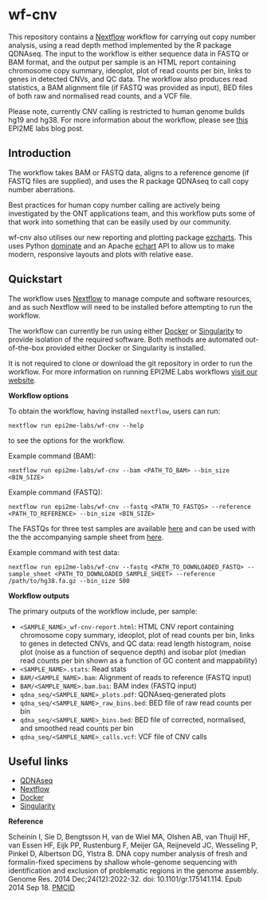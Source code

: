 # wf-cnv

This repository contains a [Nextflow](https://www.nextflow.io/) workflow for carrying out copy number analysis, using a read depth method implemented by the R package QDNAseq. The input to the workflow is either sequence data in FASTQ or BAM format, and the output per sample is an HTML report containing chromosome copy summary, ideoplot, plot of read counts per bin, links to genes in detected CNVs, and QC data. The workflow also produces read statistics, a BAM alignment file (if FASTQ was provided as input), BED files of both raw and normalised read counts, and a VCF file.

Please note, currently CNV calling is restricted to human genome builds hg19 and hg38. For more information about the workflow, please see [this](https://labs.epi2me.io/copy-number-calling/) EPI2ME labs blog post.
## Introduction

The workflow takes BAM or FASTQ data, aligns to a reference genome (if FASTQ files are supplied), and uses the R package QDNAseq to call copy number aberrations.

Best practices for human copy number calling are actively being investigated by the ONT applications team, and this workflow puts some of that work into something that can be easily used by our community.

wf-cnv also utilises our new reporting and plotting package [ezcharts](https://github.com/epi2me-labs/ezcharts). This uses Python [dominate](https://github.com/Knio/dominate) and an Apache [echart](https://echarts.apache.org/en/index.html) API to allow us to make modern, responsive layouts and plots with relative ease.
## Quickstart

The workflow uses [Nextflow](https://www.nextflow.io/) to manage compute and
software resources, and as such Nextflow will need to be installed before attempting
to run the workflow.

The workflow can currently be run using either [Docker](https://www.docker.com/products/docker-desktop) or [Singularity](https://sylabs.io/singularity/) to provide isolation of the required software. Both methods are automated out-of-the-box provided either Docker or Singularity is installed.


It is not required to clone or download the git repository in order to run the workflow.
For more information on running EPI2ME Labs workflows [visit our website](https://labs.epi2me.io/wfindex).

**Workflow options**

To obtain the workflow, having installed `nextflow`, users can run:

```
nextflow run epi2me-labs/wf-cnv --help
```

to see the options for the workflow.

Example command (BAM):

```
nextflow run epi2me-labs/wf-cnv --bam <PATH_TO_BAM> --bin_size <BIN_SIZE>
```

Example command (FASTQ):

```
nextflow run epi2me-labs/wf-cnv --fastq <PATH_TO_FASTQS> --reference <PATH_TO_REFERENCE> --bin_size <BIN_SIZE>
```

The FASTQs for three test samples are available [here](https://github.com/epi2me-labs/wf-cnv/tree/master/test_data/fastq) and can be used with the the accompanying sample sheet from [here](https://github.com/epi2me-labs/wf-cnv/blob/master/test_data/sample_sheet.csv).

Example command with test data:

```
nextflow run epi2me-labs/wf-cnv --fastq <PATH_TO_DOWNLOADED_FASTQ> --sample_sheet <PATH_TO_DOWNLOADED_SAMPLE_SHEET> --reference /path/to/hg38.fa.gz --bin_size 500
```

**Workflow outputs**

The primary outputs of the workflow include, per sample:

* `<SAMPLE_NAME>_wf-cnv-report.html`: HTML CNV report containing chromosome copy summary, ideoplot, plot of read counts per bin, links to genes in detected CNVs, and QC data: read length histogram, noise plot (noise as a function of sequence depth) and isobar plot (median read counts per bin shown as a function of GC content and mappability)
* `<SAMPLE_NAME>.stats`: Read stats
* `BAM/<SAMPLE_NAME>.bam`: Alignment of reads to reference (FASTQ input)
* `BAM/<SAMPLE_NAME>.bam.bai`: BAM index (FASTQ input)
* `qdna_seq/<SAMPLE_NAME>_plots.pdf`: QDNAseq-generated plots
* `qdna_seq/<SAMPLE_NAME>_raw_bins.bed`: BED file of raw read counts per bin
* `qdna_seq/<SAMPLE_NAME>_bins.bed`: BED file of corrected, normalised, and smoothed read counts per bin
* `qdna_seq/<SAMPLE_NAME>_calls.vcf`: VCF file of CNV calls
## Useful links


* [QDNAseq](https://bioconductor.org/packages/release/bioc/html/QDNAseq.html)
* [Nextflow](https://www.nextflow.io/)
* [Docker](https://www.docker.com/products/docker-desktop)
* [Singularity](https://sylabs.io/singularity/)

**Reference**

Scheinin I, Sie D, Bengtsson H, van de Wiel MA, Olshen AB, van Thuijl HF, van Essen HF, Eijk PP, Rustenburg F, Meijer GA, Reijneveld JC, Wesseling P, Pinkel D, Albertson DG, Ylstra B. DNA copy number analysis of fresh and formalin-fixed specimens by shallow whole-genome sequencing with identification and exclusion of problematic regions in the genome assembly. Genome Res. 2014 Dec;24(12):2022-32. doi: 10.1101/gr.175141.114. Epub 2014 Sep 18. [PMCID](https://www.ncbi.nlm.nih.gov/pmc/articles/PMC4248318/)
